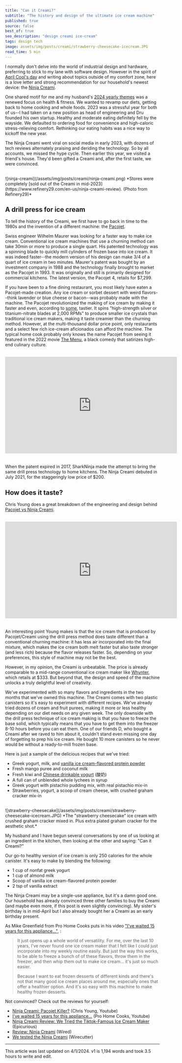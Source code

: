 ```yaml
---
title: "Can it Creami?"
subtitle: "The history and design of the ultimate ice cream machine"
published: true
source: false
best_of: true
seo_description: "design creami ice-cream"
tags: design tech
image: assets/img/posts/creami/strawberry-cheesecake-icecream.JPG
read_time: 5 min
---
```


I normally don't delve into the world of industrial design and hardware, preferring to stick to my lane with software design. However in the spirit of [April Cool's day](https://www.aprilcools.club/) and writing about topics outside of my comfort zone, here is a love letter and strong recommendation for our household's newest device: the [Ninja Creami](https://www.ninjakitchen.com/products/ninja-creami-7-in-1-ice-cream-maker-zidNC301). 

One shared motif for me and my husband's [2024 yearly themes](/blog/2024/02/04/yearly-theme-prompts/) was a renewed focus on health & fitness. We wanted to revamp our diets, getting back to home cooking and whole foods. 2023 was a stressful year for both of us--I had taken on a new position as head of engineering and Dru founded his own startup. Healthy and moderate eating definitely fell by the wayside. We defaulted to ordering food for convenience and high-caloric stress-relieving comfort. Rethinking our eating habits was a nice way to kickoff the new year. 

The Ninja Creami went viral on social media in early 2023, with dozens of tech reviews alternately praising and deriding the technology. So by all accounts, we missed the hype cycle. Then earlier this year, we visited a friend's house. They'd been gifted a Creami and, after the first taste, we were convinced.

<br />
![ninja-creami](/assets/img/posts/creami/ninja-creami.png)
*Stores were completely [sold out of the Creami in mid-2023](https://www.refinery29.com/en-us/ninja-creami-review). (Photo from Refinery29)*
<br />

## A drill press for ice cream

To tell the history of the Creami, we first have to go back in time to the 1980s and the invention of a different machine: the [Pacojet](https://en.wikipedia.org/wiki/Pacojet#:~:text=Following%20the%20expiration%20of%20the,a%20Pacojet%22%20in%20its%20review.). 

Swiss engineer Wilhelm Maurer was looking for a faster way to make ice cream. Conventional ice cream machines that use a churning method can take 30min or more to produce a single quart. His patented technology was a spinning blade to quickly mill cylinders of frozen base into ice cream. It was indeed faster--the modern version of his design can make 3/4 of a quart of ice cream in two minutes. Maurer's patent was bought by an investment company in 1988 and the technology finally brought to market as the Pacojet in 1993. It was originally and still is primarily designed for commercial kitchens. The latest version, the Pacojet 4, retails for $7,299. 

If you have been to a fine dining restaurant, you most likely have eaten a Pacojet-made creation. Any ice cream or sorbet dessert with weird flavors--think lavender or blue cheese or bacon--was probably made with the machine. The Pacojet revolutionized the making of ice cream by making it faster and even, according to [some](https://www.forbes.com/2010/10/06/pacojet-high-end-technology-smart-luxury-icecream-maker.html?sh=202d27b5e193), tastier. It spins "high-strength silver or titanium-nitrate blades at 2,000 RPMs" to produce smaller ice crystals than traditional ice cream makers, making it taste creamier than the churning method. However, at the multi-thousand dollar price point, only restaurants and a select few rich ice-cream aficionados can afford the machine. The typical home cook probably only knows the name Pacojet from seeing it featured in the 2022 movie [The Menu](https://www.imdb.com/title/tt9764362/), a black comedy that satirizes high-end culinary culture.

<br />
<div class="iframe-wrapper">
<iframe width="560" height="315" src="https://www.youtube.com/embed/s597UDb8qkE?si=rQBuh5rsklDpzj1r&amp;start=88" title="YouTube video player" frameborder="0" allow="accelerometer; autoplay; clipboard-write; encrypted-media; gyroscope; picture-in-picture; web-share" referrerpolicy="strict-origin-when-cross-origin" allowfullscreen></iframe>
</div>
<br />

When the patent expired in 2017, SharkNinja made the attempt to bring the same drill press technology to home kitchens. The Ninja Creami debuted in July 2021, for the staggeringly low price of $200. 

## How does it taste?

Chris Young does a great breakdown of the engineering and design behind [Pacojet vs Ninja Creami](https://www.youtube.com/watch?v=HCJsaPefl1c). 

<br />
<div class="iframe-wrapper">
<iframe width="560" height="315" src="https://www.youtube.com/embed/HCJsaPefl1c?si=CI0MANaEhNf0v5pJ&amp;start=491" title="YouTube video player" frameborder="0" allow="accelerometer; autoplay; clipboard-write; encrypted-media; gyroscope; picture-in-picture; web-share" referrerpolicy="strict-origin-when-cross-origin" allowfullscreen></iframe>
</div>
<br />

An interesting point Young makes is that the ice cream that is produced by Pacojet/Creami using the drill press method does taste different than a conventional churning machine: it has less air incorporated into the final mixture, which makes the ice cream both melt faster but also taste stronger (and less rich) because the flavor releases faster. So, depending on your preferences, this style of machine may not be the best.

However, in my opinion, the Creami is unbeatable. The price is already comparable to a mid-range conventional ice cream maker like [Whynter](https://www.amazon.com/dp/B01FXMW4AS/?tag=thewire06-20&linkCode=xm2&ascsubtag=AwEAAAAAAAAAAgQG), which retails at $333. But beyond that, the design and speed of the machine unlocks a truly delightful level of creativity. 

We've experimented with so many flavors and ingredients in the two months that we've owned this machine. The Creami comes with two plastic canisters so it's easy to experiment with different recipes. We've already tried dozens of cream and fruit purees, making it more or less healthy depending on our diet needs on any given week. The only downside with the drill press technique of ice cream making is that you have to freeze the base solid, which typically means that you have to get them into the freezer 8-10 hours before you can eat them. One of our friends D, who bought a Creami after we raved to him about it, couldn't stand even missing one day of forgetting to prep his ice cream. He bought 10 more canisters so he never would be without a ready-to-mill frozen base.

Here is just a sample of the delicious recipes that we've tried:
- Greek yogurt, milk, and [vanilla ice cream-flavored protein powder](https://amzn.to/3THrprd)
- Fresh mango puree and coconut milk
- Fresh kiwi and [Chinese drinkable yogurt](https://en.wikipedia.org/wiki/Nai_lao#:~:text=Nailao%2C%20also%20known%20as%20Beijing,is%20popularly%20consumed%20throughout%20China.) (酸奶)
- A full can of unblended whole lychees in syrup
- Greek yogurt with pistachio pudding mix, with real pistachio mix-in
- Strawberries, yogurt, a scoop of cream cheese, with crushed graham cracker mix-in

<br />
![strawberry-cheesecake](/assets/img/posts/creami/strawberry-cheesecake-icecream.JPG)
*The "strawberry cheesecake" ice cream with crushed graham cracker mixed in. Plus extra plated graham cracker for the aesthetic shot.*
<br />

My husband and I have begun several conversations by one of us looking at an ingredient in the kitchen, then looking at the other and saying: "Can it Creami?"

Our go-to healthy version of ice cream is only 250 calories for the whole canister. It's easy to make by blending the following:
- 1 cup of nonfat greek yogurt
- 1 cup of almond milk
- Scoop of vanilla ice cream-flavored protein powder
- 2 tsp of vanilla extract

The Ninja Creami may be a single-use appliance, but it's a damn good one. Our household has already convinced three other families to buy the Creami (and maybe even more, if this post is even slightly convincing). My sister's birthday is in mid-April but I also already bought her a Creami as an early birthday present.

As Mike Greenfield from Pro Home Cooks puts in his video ["I've waited 15 years for this appliance..."](https://www.youtube.com/watch?v=mN3LeLNFi30&t=334s), :

> It just opens up a whole world of versatility. For me, over the last 10 years, I've never found one ice cream maker that I felt like I could just incorporate into my weekly routine easily. But just the way this works, to be able to freeze a bunch of of these flavors, throw them in the freezer, and then whip them out to make ice cream... it's just so much easier. 
>
> Because I want to eat frozen desserts of different kinds and there's not that many good ice cream places around me, especially ones that offer a healthier option. And it's so easy with this machine to make healthy frozen desserts.

Not convinced? Check out the reviews for yourself:

- [Ninja Creami: Pacojet Killer?](https://www.youtube.com/watch?v=HCJsaPefl1c) (Chris Young, Youtube)
- [I've waited 15 years for this appliance...](https://www.youtube.com/watch?v=mN3LeLNFi30&t=334s) (Pro Home Cooks, Youtube)
- [Ninja Creami Review: We Tried the Tiktok-Famous Ice Cream Maker](https://www.epicurious.com/shopping/ninja-creami-review) (Epicurious)
- [Review: Ninja Creami](https://www.wired.com/review/ninja-creami/) (Wired)
- [We tested the Ninja Creami](https://www.nytimes.com/wirecutter/blog/ninja-creami-ice-cream-maker-review/) (Wirecutter)

<hr class="section-divider" />

<footer>This article was last updated on 4/1/2024. v1 is 1,194 words and took 3.5 hours to write and edit.</footer>